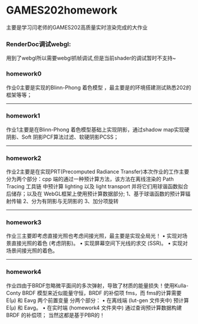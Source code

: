 # GAMES202homework
主要是学习闫老师的GAMES202高质量实时渲染完成的大作业

### RenderDoc调试webgl:

用到了webgl所以需要webgl抓帧调试,但是当前shader的调试暂时不支持~

[RenderDoc 调试web]: https://blog.csdn.net/chenweiyu11962/article/details/115400725



### homework0

作业0主要是实现的Blinn-Phong 着色模型 ，最主要是的环境搭建测试熟悉202的框架等等；

------

### homework1

作业1主要是在Blinn-Phong 着色模型基础上实现阴影，通过shadow map实现硬阴影、Soft 阴影PCF算法过滤、软硬阴影PCSS；

------

### homework2

作业2主要是在实现PRT(Precomputed Radiance Transfer)本次作业的工作主要分为两个部分：cpp 端的通过一种预计算方法，该方法在离线渲染的 Path Tracing 工具链
中预计算 lighting 以及 light transport 并将它们用球谐函数拟合后储存；以及在 WebGL框架上使用预计算数据部分;
1、基于球谐函数的预计算辐射传输
2、分为有阴影与无阴影的
3、加分项旋转


------

### homework3
作业三主要即考虑直接光照也考虑间接光照，最主要是实现全局光！
• 实现对场景直接光照的着色 (考虑阴影)。
• 实现屏幕空间下光线的求交 (SSR)。
• 实现对场景间接光照的着色。


------

### homework4
作业四由于BRDF忽略微平面间的多次弹射，导致了材质的能量损失！使用Kulla-Conty BRDF 模型来近似能量守恒，BRDF 的补偿项 fms，而 fms的计算需要 E(µ) 和 Eavg 两个前置变量
分两个部分：
• 在离线端 (lut-gen 文件夹中) 预计算 E(µ) 和 Eavg。 
• 在实时端 (homework4 文件夹中) 通过查询预计算数据构建 BRDF 的补偿项；
当然这都是基于PBR的！


